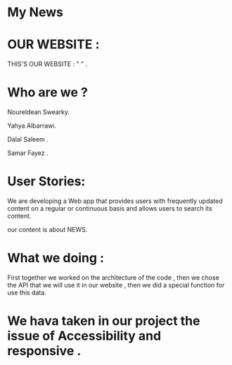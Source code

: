 # My News

# OUR WEBSITE :

   THIS'S OUR WEBSITE : "     " .

# Who are we ?

Noureldean Swearky.

Yahya Albarrawi.

Dalal Saleem .

Samar Fayez .


# User Stories:

We are developing a Web app that provides users with frequently updated content on a regular or continuous basis and allows users to search its content.

our content is about NEWS.


# What we doing :

First together we worked on the architecture of the code , then we chose the API that we will use it in our website , then we did a special function for use this data.



# We hava taken in our project the issue of Accessibility and responsive .
